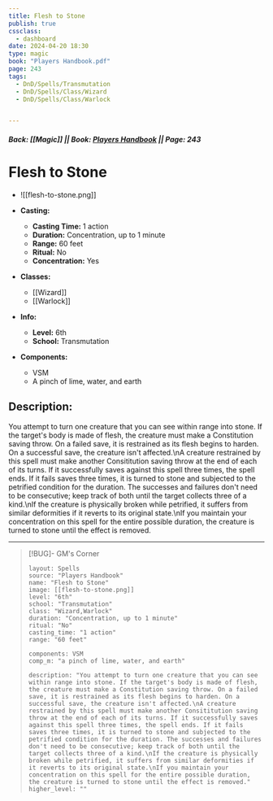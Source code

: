 ```yaml
---
title: Flesh to Stone
publish: true
cssclass:
  - dashboard
date: 2024-04-20 18:30
type: magic
book: "Players Handbook.pdf"
page: 243
tags:
  - DnD/Spells/Transmutation
  - DnD/Spells/Class/Wizard
  - DnD/Spells/Class/Warlock


---
```


##### Back: [[Magic]] || Book: [Players Handbook](https://drive.google.com/drive/folders/1O5bhpYizcIT5xxAoLOuzCRht_PVS7VSG?usp=sharing) || Page: 243

# Flesh to Stone
- ![[flesh-to-stone.png]]
- **Casting:**
    - **Casting Time:** 1 action
    - **Duration:** Concentration, up to 1 minute
    - **Range:** 60 feet
    - **Ritual:** No
    - **Concentration:** Yes
- **Classes:**
    - [[Wizard]]
    - [[Warlock]]

- **Info:**
    - **Level:** 6th
    - **School:** Transmutation
- **Components:**
    - VSM
    - A pinch of lime, water, and earth

## Description:
You attempt to turn one creature that you can see within range into stone. If the target's body is made of flesh, the creature must make a Constitution saving throw. On a failed save, it is restrained as its flesh begins to harden. On a successful save, the creature isn't affected.\nA creature restrained by this spell must make another Consititution saving throw at the end of each of its turns. If it successfully saves against this spell three times, the spell ends. If it fails saves three times, it is turned to stone and subjected to the petrified condition for the duration. The successes and failures don't need to be consecutive; keep track of both until the target collects three of a kind.\nIf the creature is physically broken while petrified, it suffers from similar deformities if it reverts to its original state.\nIf you maintain your concentration on this spell for the entire possible duration, the creature is turned to stone until the effect is removed.



---

> [!BUG]- GM's Corner
>
> ```statblock
> layout: Spells
> source: "Players Handbook"
> name: "Flesh to Stone"
> image: [[flesh-to-stone.png]]
> level: "6th"
> school: "Transmutation"
> class: "Wizard,Warlock"
> duration: "Concentration, up to 1 minute"
> ritual: "No"
> casting_time: "1 action"
> range: "60 feet"
>
> components: VSM
> comp_m: "a pinch of lime, water, and earth"
>
> description: "You attempt to turn one creature that you can see within range into stone. If the target's body is made of flesh, the creature must make a Constitution saving throw. On a failed save, it is restrained as its flesh begins to harden. On a successful save, the creature isn't affected.\nA creature restrained by this spell must make another Consititution saving throw at the end of each of its turns. If it successfully saves against this spell three times, the spell ends. If it fails saves three times, it is turned to stone and subjected to the petrified condition for the duration. The successes and failures don't need to be consecutive; keep track of both until the target collects three of a kind.\nIf the creature is physically broken while petrified, it suffers from similar deformities if it reverts to its original state.\nIf you maintain your concentration on this spell for the entire possible duration, the creature is turned to stone until the effect is removed."
> higher_level: ""
> ```
